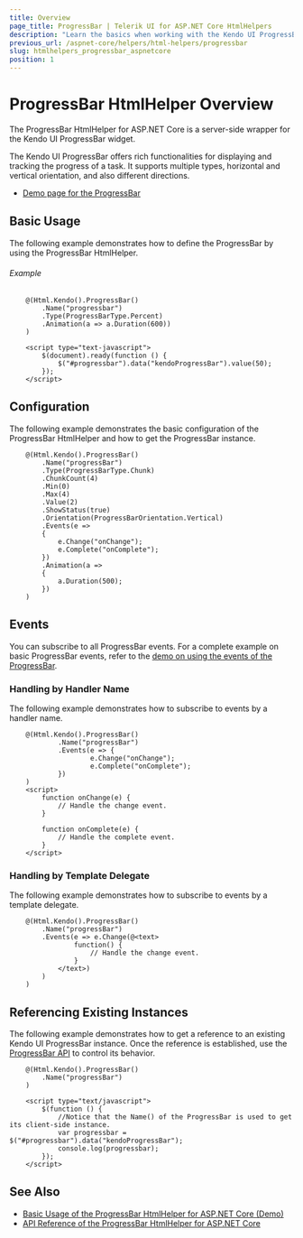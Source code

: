 ```yaml
---
title: Overview
page_title: ProgressBar | Telerik UI for ASP.NET Core HtmlHelpers
description: "Learn the basics when working with the Kendo UI ProgressBar HtmlHelper for ASP.NET Core (MVC 6 or ASP.NET Core MVC)."
previous_url: /aspnet-core/helpers/html-helpers/progressbar
slug: htmlhelpers_progressbar_aspnetcore
position: 1
---
```


# ProgressBar HtmlHelper Overview

The ProgressBar HtmlHelper for ASP.NET Core is a server-side wrapper for the Kendo UI ProgressBar widget.

The Kendo UI ProgressBar offers rich functionalities for displaying and tracking the progress of a task. It supports multiple types, horizontal and vertical orientation, and also different directions.

* [Demo page for the ProgressBar](https://demos.telerik.com/aspnet-core/progressbar/index)

## Basic Usage

The following example demonstrates how to define the ProgressBar by using the ProgressBar HtmlHelper.

###### Example

```
    @(Html.Kendo().ProgressBar()
        .Name("progressbar")
        .Type(ProgressBarType.Percent)
        .Animation(a => a.Duration(600))
    )

    <script type="text-javascript">
        $(document).ready(function () {
            $("#progressbar").data("kendoProgressBar").value(50);
        });   
    </script>
```

## Configuration

The following example demonstrates the basic configuration of the ProgressBar HtmlHelper and how to get the ProgressBar instance.

```Razor
    @(Html.Kendo().ProgressBar()
        .Name("progressBar")
        .Type(ProgressBarType.Chunk)
        .ChunkCount(4)
        .Min(0)
        .Max(4)
        .Value(2)
        .ShowStatus(true)
        .Orientation(ProgressBarOrientation.Vertical)
        .Events(e =>
        {
            e.Change("onChange");
            e.Complete("onComplete");
        })
        .Animation(а =>
        {
            а.Duration(500);
        })
    )
```

## Events

You can subscribe to all ProgressBar events. For a complete example on basic ProgressBar events, refer to the [demo on using the events of the ProgressBar](https://demos.telerik.com/aspnet-core/progressbar/events).

### Handling by Handler Name

The following example demonstrates how to subscribe to events by a handler name.

```Razor
    @(Html.Kendo().ProgressBar()
            .Name("progressBar")
            .Events(e => {
                    e.Change("onChange");
                    e.Complete("onComplete");
            })
    )
    <script>
        function onChange(e) {
            // Handle the change event.
        }

        function onComplete(e) {
            // Handle the complete event.
        }
    </script>
```

### Handling by Template Delegate

The following example demonstrates how to subscribe to events by a template delegate.

```Razor
    @(Html.Kendo().ProgressBar()
        .Name("progressBar")
        .Events(e => e.Change(@<text>
                function() {
                    // Handle the change event.
                }
            </text>)
        )
    )
```

## Referencing Existing Instances

The following example demonstrates how to get a reference to an existing Kendo UI ProgressBar instance. Once the reference is established, use the [ProgressBar API](../api/progressbar) to control its behavior.

```Razor
    @(Html.Kendo().ProgressBar()
        .Name("progressBar")
    )

    <script type="text/javascript">
        $(function () {
            //Notice that the Name() of the ProgressBar is used to get its client-side instance.
            var progressbar = $("#progressbar").data("kendoProgressBar");
            console.log(progressbar);
        });
    </script>
```

## See Also

* [Basic Usage of the ProgressBar HtmlHelper for ASP.NET Core (Demo)](https://demos.telerik.com/aspnet-core/progressbar/index)
* [API Reference of the ProgressBar HtmlHelper for ASP.NET Core](/api/progressbar)
